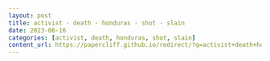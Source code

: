 ```yaml
---
layout: post
title: activist · death · honduras · shot · slain
date: 2023-06-16
categories: [activist, death, honduras, shot, slain]
content_url: https://papercliff.github.io/redirect/?q=activist+death+honduras+shot+slain&tbs=cdr:1,cd_min:6/15/2023,cd_max:6/17/2023
---
```

